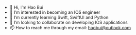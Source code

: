 - 👋 Hi, I’m Hao Bui
- 👀 I’m interested in becoming an IOS engineer
- 🌱 I’m currently learning Swift, SwiftUI and Python
- 💞️ I’m looking to collaborate on developing IOS applications
- 📫 How to reach me through my email: haobui@outlook.com


